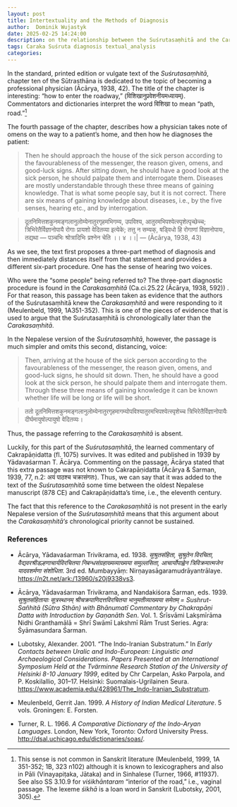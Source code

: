```yaml
---
layout: post
title: Intertextuality and the Methods of Diagnosis
author:  Dominik Wujastyk
date: 2025-02-25 14:24:00
description: on the relationship between the Suśrutasaṃhitā and the Carakasaṃhitā
tags: Caraka Suśruta diagnosis textual_analysis
categories: 
---
```


In the standard, printed edition or vulgate text of the *Suśrutasaṃhitā*, chapter ten of the Sūtrasthāna is dedicated to the topic of becoming a professional physician (Ācārya, 1938, 42). The title of the chapter is interesting: “how to enter the roadway,” (विशिखानुप्रवेशनीयमध्यायम्). Commentators and dictionaries interpret the word विशिखा to mean “path, road.”[^1] 
[^1]:  This sense is not common in Sanskrit literature (Meulenbeld, 1999, 1A 351-352; 1B, 323 n102) although it is known to lexicographers and also in Pāli (Vinayapiṭaka, Jātaka) and in Sinhalese (Turner, 1966, #11937). See also SS 3.10.9 for *viśikhāntaram* “interior of the road,” i.e., vaginal passage. The lexeme *śikhā* is a loan word in Sanskrit (Lubotsky, 2001, 305).

The fourth passage of the chapter, describes how a physician takes note of omens on the way to a patient’s home, and then how he diagnoses the patient:

>Then he should approach the house of the sick person 
    according to the favourableness of the messenger, the 
    reason given, omens, and good-luck signs. After sitting 
    down, he should have a good look at the sick person, he 
    should palpate them and interrogate them. Diseases are 
    mostly understandable through these three means of gaining 
    knowledge. That is what some people say, but it is not 
    correct. There are six means of gaining knowledge about 
    diseases, i.e., by the five senses, hearing etc., and by 
    interrogation.

>दूतनिमित्तशकुनमङ्गलानुलोम्येनातुरगृहमभिगम्य, उपविश्य, आतुरमभिपश्येत्स्पृशेत्पृच्छेच्च; 
    त्रिभिरेतैर्विज्ञानोपायै रोगाः प्रायशो वेदितव्या इत्येके; तत्तु न सम्यक्, षड्विधो हि रोगाणां 
    विज्ञानोपायः, तद्यथा — पञ्चभिः श्रोत्रादिभिः प्रश्नेन चेति ।। ४ ।।|
    — (Ācārya, 1938, 43)

As we see, the text first proposes a three-part method of diagnosis and then immediately distances itself from that statement and provides a different six-part procedure. One has the sense of hearing two voices.

Who were the “some people” being referred to? The three-part diagnostic procedure is found in the *Carakasaṃhitā* (Ca.ci.25.22 (Ācārya, 1938, 592)) . For that reason, this passage has been taken as evidence that the authors of the Suśrutasaṃhitā knew the *Carakasaṃhitā* and were responding to it (Meulenbeld, 1999, 1A351-352). This is one of the pieces of evidence that is used to argue that the Suśrutasaṃhitā is chronologically later than the *Carakasaṃhitā*.

In the Nepalese version of the *Suśrutasaṃhitā*, however, the passage is much simpler and omits this second, distancing, voice:

>Then, arriving at the house of the sick person according to 
    the favourableness of the messenger, the reason given, 
    omens, and good-luck signs, he should sit down. Then, he 
    should have a good look at the sick person, he should 
    palpate them and interrogate them. Through these three means 
    of gaining knowledge it can be known whether life will be 
    long or life will be short.

>ततो दूतनिमित्तशकुनमङ्गलानुलोम्येनातुरगृहमागम्योपविश्यातुरमभिपश्येत्स्पृशेच्च त्रिभिरेतैर्विज्ञानोपायैः 
    दीर्घमायुषोल्पायुषो वेदितव्यः।

Thus, the passage referring to the *Carakasaṃhitā* is absent.

Luckily, for this part of the *Suśrutasaṃhitā*, the learned commentary of Cakrapāṇidatta (fl. 1075) survives. It was edited and published in 1939 by Yādavaśarman T. Ācārya. Commenting on the passage, Ācārya stated that this extra passage was not known to Cakrapāṇidatta (Ācārya & Śarman, 1939, 77, n.2: अयं पाठश्च चक्रासंगतः). Thus, we can say that it was added to the text of the *Suśrutasaṃhitā* some time between the oldest Nepalese manuscript (878 CE) and Cakrapāṇidatta’s time, i.e., the eleventh century.

The fact that this reference to the *Carakasaṃhitā* is not present in the early Nepalese version of the *Suśrutasaṃhitā* means that this argument about the *Carakasaṃhitā‘s* chronological priority cannot be sustained.

### References

*  Ācārya, Yādavaśarman Trivikrama, ed. 1938. *सुश्रुतसंहिता, सुश्रुतेन विरचिता, वैद्यवरश्रीडल्हणाचार्यविरचितया निबन्धसंग्रहाख्यव्याख्यया समुल्लसिता, आचार्योपाह्वेन त्रिविक्रमात्मजेन यादवशर्मणा संशोधिता*. 3rd ed. Mumbayyāṃ: Nirṇayasāgaramudrāyantrālaye. https://n2t.net/ark:/13960/s20j9338vs3.
*  Ācārya, Yādavaśarman Trivikrama, and Nandakiśora Śarman, eds. 1939. *सुश्रुतसंहितायाः सूत्रस्थानम् श्रीचक्रपाणिदत्तविरचितया भानुमतीव्याख्यया समेतम्  = Sushrut-Sañhitā (Sūtra Sthān) with Bhānumatī Commentary by Chakrapāṇi Datta with Introduction by Gaṇanāth Sen*. Vol. 1. Śrīsvāmi Lakṣmīrāma Nidhi Granthamālā = Shrī Swāmī Lakshmī Rām Trust Series. Agra: Śyāmasundara Śarman.
*  Lubotsky, Alexander. 2001. “The Indo-Iranian Substratum.” In *Early Contacts between Uralic and Indo-European: Linguistic and Archaeological Considerations. Papers Presented at an International Symposium Held at the Tvärminne Research Station of the University of Helsinki 8-10 January 1999*, edited by Chr Carpelan, Asko Parpola, and P. Koskilallio, 301–17. Helsinki: Suomalais-Ugrilainen Seura. https://www.academia.edu/428961/The_Indo-Iranian_Substratum.
*  Meulenbeld, Gerrit Jan. 1999. *A History of Indian Medical Literature*. 5 vols. Groningen: E. Forsten.

*  Turner, R. L. 1966. *A Comparative Dictionary of the Indo-Aryan Languages*. London, New York, Toronto: Oxford University Press. http://dsal.uchicago.edu/dictionaries/soas/.